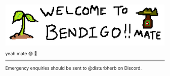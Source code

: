<p align="center"><img src="https://github.com/Herbstation/.github/blob/main/herbstation.png" width="530"></p>

yeah mate :sunglasses: :100:

___

Emergency enquiries should be sent to \@disturbherb on Discord.
